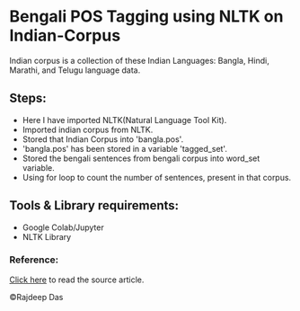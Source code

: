# Bengali POS Tagging using NLTK on Indian-Corpus
Indian corpus is a collection of these Indian Languages: Bangla, Hindi, Marathi, and Telugu language data. 

## Steps:

- Here I have imported NLTK(Natural Language Tool Kit). 
- Imported indian corpus from NLTK.
- Stored that Indian Corpus into 'bangla.pos'. 
- 'bangla.pos' has been stored in a variable 'tagged_set'.
- Stored the bengali sentences from bengali corpus into word_set variable.
- Using for loop to count the number of sentences, present in that corpus. 

## Tools & Library requirements:
- Google Colab/Jupyter
- NLTK Library

### Reference:
[Click here](https://medium.com/analytics-vidhya/bengali-pos-part-of-speech-tagging-using-indian-corpus-e85f47d3ad65) to read the source article.

&copy;Rajdeep Das
